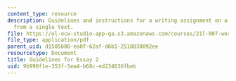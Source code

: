 ```yaml
---
content_type: resource
description: Guidelines and instructions for a writing assignment on a three passages
  from a single text.
file: https://ol-ocw-studio-app-qa.s3.amazonaws.com/courses/21l-007-world-literatures-travel-writing-fall-2008/9b990f1e353f5ea4b68ced234636fbeb_essay2_guideline.pdf
file_type: application/pdf
parent_uid: d1505680-ea8f-62af-d6b1-2518830092ee
resourcetype: Document
title: Guidelines for Essay 2
uid: 9b990f1e-353f-5ea4-b68c-ed234636fbeb
---
```

